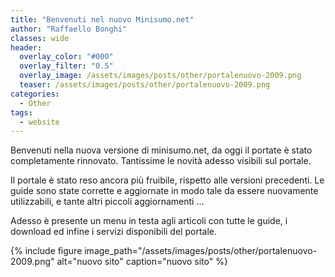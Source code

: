 ```yaml
---
title: "Benvenuti nel nuovo Minisumo.net"
author: "Raffaello Bonghi"
classes: wide
header:
  overlay_color: "#000"
  overlay_filter: "0.5"
  overlay_image: /assets/images/posts/other/portalenuovo-2009.png
  teaser: /assets/images/posts/other/portalenuovo-2009.png
categories:
  - Other
tags:
  - website
---
```


Benvenuti nella nuova versione di minisumo.net, da oggi il portate è stato completamente rinnovato. Tantissime le novità adesso visibili sul portale.

Il portale è stato reso ancora più fruibile, rispetto alle versioni precedenti. Le guide sono state corrette e aggiornate in modo tale da essere nuovamente utilizzabili, e tante altri piccoli aggiornamenti …

Adesso è presente un menu in testa agli articoli con tutte le guide, i download ed infine i servizi disponibili del portale.

{% include figure image_path="/assets/images/posts/other/portalenuovo-2009.png" alt="nuovo sito" caption="nuovo sito" %}